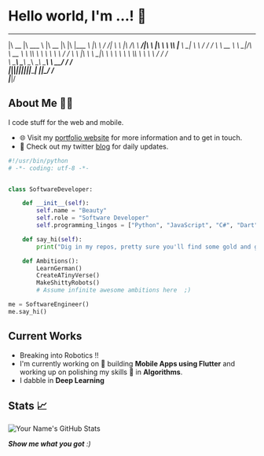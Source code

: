 # Hello world, I'm ...! 👋
 ________  _______   ________  ___  ___  _________    ___    ___ 
|\   __  \|\  ___ \ |\   __  \|\  \|\  \|\___   ___\ |\  \  /  /|
\ \  \|\ /\ \   __/|\ \  \|\  \ \  \\\  \|___ \  \_| \ \  \/  / /
 \ \   __  \ \  \_|/_\ \   __  \ \  \\\  \   \ \  \   \ \    / / 
  \ \  \|\  \ \  \_|\ \ \  \ \  \ \  \\\  \   \ \  \   \/  /  /  
   \ \_______\ \_______\ \__\ \__\ \_______\   \ \__\__/  / /    
    \|_______|\|_______|\|__|\|__|\|_______|    \|__|\___/ /     
                                                    \|___|/      
                                                                 
                                                                 

## About Me 🙋‍♂️
I code stuff for the web and mobile.

- 🌐 Visit my [portfolio website](https://beauty-tatenda.netlify.app/) for more information and to get in touch.
- 👋 Check out my twitter [blog](https://x.com/tatendaTheCoder?s=09) for daily updates.


```python
#!/usr/bin/python
# -*- coding: utf-8 -*-


class SoftwareDeveloper:

    def __init__(self):
        self.name = "Beauty"
        self.role = "Software Developer"
        self.programming_lingos = ["Python", "JavaScript", "C#", "Dart", "PHP"]

    def say_hi(self):
        print("Dig in my repos, pretty sure you'll find some gold and get rich")

	def Ambitions():
		LearnGerman()
		CreateATinyVerse()
		MakeShittyRobots()
		# Assume infinite awesome ambitions here  ;)

me = SoftwareEngineer()
me.say_hi()
```
## Current Works
 * Breaking into Robotics !!
 * I'm currently working on 🔭 building **Mobile Apps using Flutter** and working up on polishing my skills 🌱 in **Algorithms**.
 * I dabble in **Deep Learning**
 
## Stats 📈
![Your Name's GitHub Stats](https://github-readme-stats.vercel.app/api?username=beautytasara27&show_icons=true&theme=dark)

<em><b>Show me what you got</b> :)</em>

